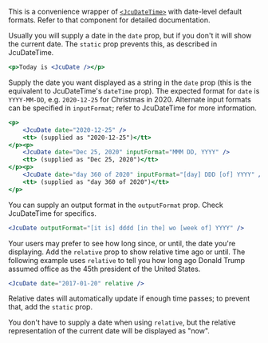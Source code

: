 
This is a convenience wrapper of [`<JcuDateTime>`](#jcudatetime) with date-level default formats. Refer to that component for detailed documentation.

Usually you will supply a date in the `date` prop, but if you don't it will show the current date. The `static` prop prevents this, as described in JcuDateTime.

```jsx
<p>Today is <JcuDate /></p>
```

Supply the date you want displayed as a string in the `date` prop (this is the equivalent to JcuDateTime's `dateTime` prop). The expected format for `date` is `YYYY-MM-DD`, e.g. `2020-12-25` for Christmas in 2020. Alternate input formats can be specified in `inputFormat`; refer to JcuDateTime for more information.

```jsx
<p>
    <JcuDate date="2020-12-25" />
    <tt> (supplied as "2020-12-25")</tt>
</p><p>
    <JcuDate date="Dec 25, 2020" inputFormat="MMM DD, YYYY" />
    <tt> (supplied as "Dec 25, 2020")</tt>
</p><p>
    <JcuDate date="day 360 of 2020" inputFormat="[day] DDD [of] YYYY" />
    <tt> (supplied as "day 360 of 2020")</tt>
</p>
```

You can supply an output format in the `outputFormat` prop. Check JcuDateTime for specifics.

```jsx
<JcuDate outputFormat="[it is] dddd [in the] wo [week of] YYYY" />
```

Your users may prefer to see how long since, or until, the date you're displaying.  Add the `relative` prop to show relative time ago or until.  The following example uses `relative` to tell you how long ago Donald Trump assumed office as the 45th president of the United States.

```jsx
<JcuDate date="2017-01-20" relative />
```

Relative dates will automatically update if enough time passes; to prevent that, add the `static` prop.

You don't have to supply a date when using `relative`, but the relative representation of the current date will be displayed as "now".
